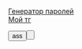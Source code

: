 [Генератор паролей](https://kotarsis8413.github.io/myProjects/passwordGenerator)
<br/>
[Мой тг](https://t.me/kotarsis8413/)

<button>ass<button/>
